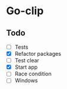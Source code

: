 # Go-clip

## Todo

- [ ] Tests
- [x] Refactor packages
- [ ] Test clear
- [x] Start app
- [ ] Race condition
- [ ] Windows

